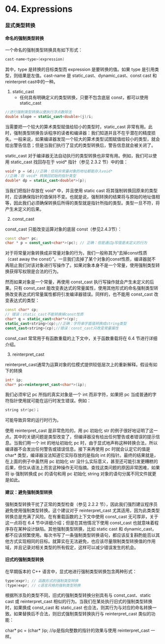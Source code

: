 # 04. Expressions

### 显式类型转换

#### 命名的强制类型转换

一个命名的强制类型转换具有如下形式：

```c++
cast-name<type>(expression)
```

其中，type 是转换的目标类型而 expression 是要转换的值。如果 type 是引用类型，则结果是左值。cast-name 是 static_cast、dynamic_cast、const cast 和 reinterpret cast中的一种。

1. static_cast
	- 任何具有明确定义的类型转换，只要不包含底层 const，都可以使用 static_cast

```c++
//进行强制类型转换以便执行浮点数除法
double slope = static_cast<double>(j)/i;
```

当需要把一个较大的算术类型赋值给较小的类型时，static_cast 非常有用。此时，强制类型转换告诉程序的读者和编译器：我们知道并且不在乎潜在的精度损失。一般来说，如果编译器发现一个较大的算术类型试图赋值给较小的类型，就会给出警告信息；但是当我们执行了显式的类型转换后，警告信息就会被关闭了。

static_cast 对于编译器无法自动执行的类型转换也非常有用。例如，我们可以使用 static_cast 找回存在于 void* 指针（参见 2.3.2 节）中的值：

```c++
void* p = &d；//正确：任何非常量对象的地址都能存入void*
//正确：将 void* 转换回初始的指针类型
double* dp = static_cast<double*>(p);
```

当我们把指针存放在 void* 中，并且使用 static cast 将其强制转换回原来的类型时，应该确保指针的值保持不变。也就是说，强制转换的结果将与原始的地址值相等，因此我们必须确保转换后所得的类型就是指针所指的类型。类型一旦不符，将产生未定义的后果。

2. const_cast

const_cast 只能改变运算对象的底层 const（参见2.4.3节）：

```c++
const char* pc;
char * p = const_cast<char*>(pc); // 正确：但是通过p写值是未定义的行为
```

对于将常量对象转换成非常量对象的行为，我们一般称其为“去掉const性质（cast away the const）”。一旦我们去掉了某个对象的const性质，编译器就不再阻止我们对该对象进行写操作了。如果对象本身不是一个常量，使用强制类型转换获得写权限是合法的行为。

然而如果对象是一个常量，再使用 const_cast 执行写操作就会产生未定义的后果。只有 const_cast 能改变表达式的常量属性，使用其他形式的命名强制类型转换改变表达式的常量属性都将引发编译器错误。同样的，也不能用 const_cast 改变表达式的类型：

```c++
const char* cp;
// 错误：static_cast不能转换掉const性质
char* q = static_cast<char*>(cp);
static_cast<string>(cp);//正确：字符串字面值转换成string类型
const_cast<string>(cp);//错误：const_cast只改变常量属性
```

const_cast 常常用于有函数重载的上下文中，关于函数重载将在 6.4 节进行详细介绍。

3. reinterpret_cast

reinterpret_cast通常为运算对象的位模式提供较低层次上的重新解释。假设有如下的转换

```c++
int* ip;
char* pc=reinterpret_cast<char*>(ip);
```

我们必须牢记 pc 所指的真实对象是一个 int 而非字符，如果把 pc 当成普通的字符指针使用就可能在运行时发生错误。例如：

```c++
string str(pc)；
```

可能导致异常的运行时行为。

使用 reinterpret_cast 是非常危险的，用 pc 初始化 str 的例子很好地证明了这一点。其中的关键问题是类型改变了，但编译器没有给出任何警告或者错误的提示信息。当我们用一个 int 的地址初始化 pc 时，由于显式地声称这种转换合法，所以编译器不会发出任何警告或错误信息。接下来再使用 pc 时就会认定它的值是 char* 类型，编译器没法知道它实际存放的是指向 int 的指针。最终的结果就是，在上面的例子中虽然用 pc 初始化 str 没什么实际意义，甚至还可能引发更糟糕的后果，但仅从语法上而言这种操作无可指摘。查找这类问题的原因非常困难，如果将 ip 强制转换成 pc 的语句和用 pc 初始化 string 对象的语句分属不同文件就更是如此。

#### 建议：避免强制类型转换

强制类型转换干扰了正常的类型检查（参见 2.2.2 节），因此我们强烈建议程序员避免使用强制类型转换。这个建议对于 reinterpret_cast 尤其适用，因为此类类型转换总是充满了风险。在有重载函数的上下文中使用 const_cast 无可厚非，关于这一点将在 6.4 节中详细介绍；但是在其他情况下使用 const_cast 也就意味着程序存在某种设计缺陷。其他强制类型转换，比如 static cast 和 dynamic_cast，都不应该频繁使用。每次书写了一条强制类型转换语句，都应该反复斟酌能否以其他方式实现相同的目标。就算实在无法避免，也应该尽量限制类型转换值的作用域，并且记录对相关类型的所有假定，这样可以减少错误发生的机会。

#### 旧式的强制类型转换

在早期版本的 C++ 语言中，显式地进行强制类型转换包含两种形式：

```c++
type(expr); // 函数形式的强制类型转换
(type)expr; // c语言风格的强制类型转换
```

根据所涉及的类型不同，旧式的强制类型转换分别具有与 const_cast、static cast 或 reinterpret_cast 相似的行为。当我们在某处执行旧式的强制类型转换时，如果换成 const_cast 和 static_cast 也合法，则其行为与对应的命名转换一致。如果替换后不合法，则旧式强制类型转换执行与 reinterpret_cast 类似的功能：

char* pc = (char* )ip; //ip是指向整数的指针的效果与使用 reinterpret_cast 一样。


